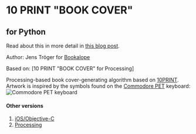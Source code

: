 # 10 PRINT "BOOK COVER"
## for Python

Read about this in more detail in [this blog post](http://www.nypl.org/blog/2014/09/03/generative-ebook-covers).

Author: Jens Tröger for [Bookalope]

Based on: [10 PRINT "BOOK COVER" for Processing]

Processing-based book cover-generating algorithm based on [10PRINT](http://10print.org/). Artwork is inspired by the symbols found on the [Commodore PET](https://en.wikipedia.org/wiki/Commodore_PET) keyboard: ![Commodore PET keyboard](https://upload.wikimedia.org/wikipedia/commons/thumb/5/5d/PET_2001_Series-IMG_1724.JPG/1280px-PET_2001_Series-IMG_1724.JPG)

#### Other versions
1. [iOS/Objective-C]
1. [Processing]

[Bookalope]: https://bookalope.net/
[iOS/Objective-C]: https://github.com/mgiraldo/tenprintcover-ios
[Processing]: https://github.com/mgiraldo/tenprintcover-p5

